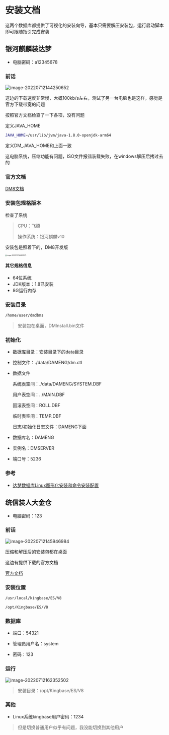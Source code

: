 # 安装文档

这两个数据库都提供了可视化的安装向导，基本只需要解压安装包，运行启动脚本即可跟随指引完成安装

## 银河麒麟装达梦

* 电脑密码：a12345678

### 前话

![image-20220712144250652](C:\Users\yaosu\AppData\Roaming\Typora\typora-user-images\image-20220712144250652.png)

这边的下载速度非常慢，大概100kb/s左右，测试了另一台电脑也是这样，感觉是官方下载带宽的问题

按照官方文档检查了一下各项，没有问题

定义JAVA_HOME

```bash
JAVA_HOME=/usr/lib/jvm/java-1.8.0-openjdk-arm64
```

定义DM_JAVA_HOME和上面一致

这电脑系统，压缩功能有问题，ISO文件报错装载失败，在windows解压后拷过去的

### 官方文档

[DM8文档](https://eco.dameng.com/docs/zh-cn/pm/installation-introduction.html)

### 安装包规格版本

检查了系统

> CPU：飞腾
>
> 操作系统：银河麒麟v10

安装包是照着下的，DM8开发版

<img src="C:\Users\yaosu\AppData\Roaming\Typora\typora-user-images\image-20220712144820373.png" alt="image-20220712144820373" style="zoom:33%;" />

#### 其它规格信息

* 64位系统
* JDK版本：1.8已安装
* 8G运行内存

### 安装目录

```bash
/home/user/dmdbms
```

> 安装包在桌面，DMInstall.bin文件



### 初始化

* 数据库目录：安装目录下的data目录

* 控制文件：./data/DAMENG/dm.ctl

* 数据文件

  系统表空间：./data/DAMENG/SYSTEM.DBF

  用户表空间：../MAIN.DBF

  回滚表空间：ROLL.DBF

  临时表空间：TEMP.DBF

  日志/初始化日志文件：DAMENG下面

* 数据库名：DAMENG
* 实例名：DMSERVER
* 端口号：5236

### 参考

* [达梦数据库Linux图形化安装和命令安装配置](https://blog.csdn.net/weixin_39529201/article/details/120703558)



## 统信装人大金仓

* 电脑密码：123

### 前话

![image-20220712145946984](C:\Users\yaosu\AppData\Roaming\Typora\typora-user-images\image-20220712145946984.png)

压缩和解压后的安装包都在桌面

这边有提供下载的官方文档

[官方文档](https://www.kingbase.com.cn/zxwd/index.htm)

### 安装位置

```bash
/usr/local/kingbase/ES/V8
```

```bash
/opt/Kingbase/ES/V8
```

### 数据库

* 端口：54321

* 管理员用户名：system
* 密码：123

### 运行

![image-20220712162352502](C:\Users\yaosu\AppData\Roaming\Typora\typora-user-images\image-20220712162352502.png)

> 安装目录：/opt/Kingbase/ES/V8

### 其他

* Linux系统kingbase用户密码：1234

> 但是切换普通用户似乎有问题，我没能切换到其他用户